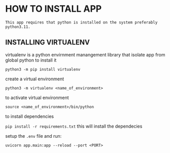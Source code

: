 # HOW TO INSTALL APP

`This app requires that python is installed on the system preferably python3.11.`

## INSTALLING VIRTUALENV

virtualenv is a python envirnment manangement library that isolate app from global python to install it

`python3 -m pip install virtualenv`

create a virtual environment

 `python3 -m virtualenv <name_of_environment>`

to activate virtual environment

`source <name_of_environment>/bin/python`

to install dependencies

`pip install -r requirements.txt` this will install the dependecies

setup the `.env` file and run:

`uvicorn app.main:app --reload --port <PORT>`
